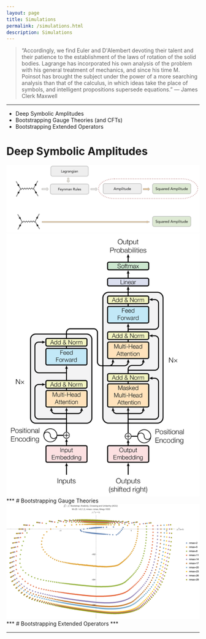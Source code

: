 ```yaml
---
layout: page
title: Simulations
permalink: /simulations.html
description: Simulations
---
```



>“Accordingly, we find Euler and D'Alembert devoting their talent and their patience to the establishment of the laws of rotation of the solid bodies. Lagrange has incorporated his own analysis of the problem with his general treatment of mechanics, and since his time M. Poinsot has brought the subject under the power of a more searching analysis than that of the calculus, in which ideas take the place of symbols, and intelligent propositions supersede equations.”
>― James Clerk Maxwell

***
- Deep Symbolic Amplitudes
- Bootstrapping Gauge Theories (and CFTs)
- Bootstrapping Extended Operators

# Deep Symbolic Amplitudes
<div class="center-figure">
 <img src="/img/ML1.png" class="scaled-image">
  
  </div>
<div class="center-figure">
 <img src="/images/ML2.png" class="scaled-image">

  </div>
***
# Bootstrapping Gauge Theories
<div class="center-figure">
 <img src="/img/Compare Bootstrap(ACU)M=25, Mreg=1000.jpg" >

  </div>
***
# Bootstrapping Extended Operators
***

***